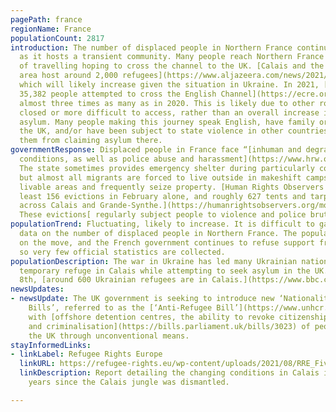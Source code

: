 ```yaml
---
pagePath: france
regionName: France
populationCount: 2817
introduction: The number of displaced people in Northern France continuously fluctuates,
  as it hosts a transient community. Many people reach Northern France after months
  of travelling hoping to cross the channel to the UK. [Calais and the surrounding
  area host around 2,000 refugees](https://www.aljazeera.com/news/2021/12/23/we-all-get-scared-migrants-in-calais-face-fear-determination),
  which will likely increase given the situation in Ukraine. In 2021, [an estimated
  35,382 people attempted to cross the English Channel](https://ecre.org/channel-crossings-soar-in-2021-with-no-legal-routes-fears-for-displaced-following-calais-funding-cut-warm-welcome-illusive-as-resettlement-flops/),
  almost three times as many as in 2020. This is likely due to other routes being
  closed or more difficult to access, rather than an overall increase in people seeking
  asylum. Many people making this journey speak English, have family or friends in
  the UK, and/or have been subject to state violence in other countries, deterring
  them from claiming asylum there.
governmentResponse: Displaced people in France face “[inhuman and degrading living
  conditions, as well as police abuse and harassment](https://www.hrw.org/world-report/2021/country-chapters/france).”
  The state sometimes provides emergency shelter during particularly cold weather,
  but almost all migrants are forced to live outside in makeshift camps. Police minimise
  livable areas and frequently seize property. [Human Rights Observers witnessed at
  least 156 evictions in February alone, and roughly 627 tents and tarps were destroyed
  across Calais and Grande-Synthe.](https://humanrightsobservers.org/monthly-observations/)
  These evictions[ regularly subject people to violence and police brutality](http://www.laubergedesmigrants.fr/wp-content/uploads/2021/05/HRO-2020-Annual-Report_All.pdf).
populationTrend: Fluctuating, likely to increase. It is difficult to gather accurate
  data on the number of displaced people in Northern France. The population is largely
  on the move, and the French government continues to refuse support from the UN,
  so very few official statistics are collected.
populationDescription: The war in Ukraine has led many Ukrainian nationals to seek
  temporary refuge in Calais while attempting to seek asylum in the UK. As of March
  8th, [around 600 Ukrainian refugees are in Calais.](https://www.bbc.com/news/uk-wales-politics-60664557)
newsUpdates:
- newsUpdate: The UK government is seeking to introduce new ‘Nationality and Borders
    Bills’, referred to as the [‘Anti-Refugee Bill’](https://www.unhcr.org/uk/news/press/2022/3/621fa0a14/unhcr-welcomes-lords-amendments-to-the-nationality-and-borders-bill-and.html),
    with [offshore detention centres, the ability to revoke citizenship without notice,
    and criminalisation](https://bills.parliament.uk/bills/3023) of people reaching
    the UK through unconventional means.
stayInformedLinks:
- linkLabel: Refugee Rights Europe
  linkURL: https://refugee-rights.eu/wp-content/uploads/2021/08/RRE_FiveYearsOn.pdf
  linkDescription: Report detailing the changing conditions in Calais in the five
    years since the Calais jungle was dismantled.

---
```

